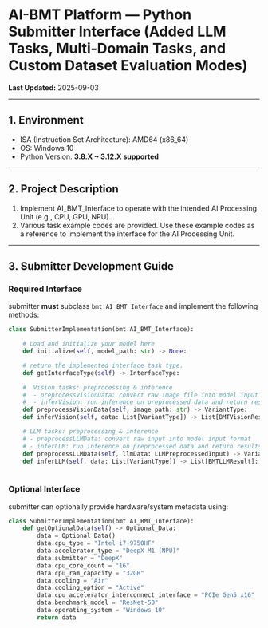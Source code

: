 # AI-BMT Platform — Python Submitter Interface (Added LLM Tasks, Multi-Domain Tasks, and Custom Dataset Evaluation Modes)
**Last Updated:** 2025-09-03 

---

## 1. Environment

- ISA (Instruction Set Architecture): AMD64 (x86_64)
- OS: Windows 10
- Python Version: **3.8.X ~ 3.12.X supported**

---

## 2. Project Description
1. Implement AI_BMT_Interface to operate with the intended AI Processing Unit (e.g., CPU, GPU, NPU).
2. Various task example codes are provided. Use these example codes as a reference to implement the interface for the AI Processing Unit.

---

## 3. Submitter Development Guide

### Required Interface
submitter **must** subclass `bmt.AI_BMT_Interface` and implement the following methods:
```python
class SubmitterImplementation(bmt.AI_BMT_Interface):

    # Load and initialize your model here
    def initialize(self, model_path: str) -> None:

    # return the implemented interface task type. 
    def getInterfaceType(self) -> InterfaceType:

    #  Vision tasks: preprocessing & inference
    #  - preprocessVisionData: convert raw image file into model input format
    #  - inferVision: run inference on preprocessed data and return results
    def preprocessVisionData(self, image_path: str) -> VariantType:
    def inferVision(self, data: List[VariantType]) -> List[BMTVisionResult]:

    # LLM tasks: preprocessing & inference
    # - preprocessLLMData: convert raw input into model input format
    # - inferLLM: run inference on preprocessed data and return results
    def preprocessLLMData(self, llmData: LLMPreprocessedInput) -> VariantType:
    def inferLLM(self, data: List[VariantType]) -> List[BMTLLMResult]:  
        
```

### Optional Interface

submitter can optionally provide hardware/system metadata using:
```python
class SubmitterImplementation(bmt.AI_BMT_Interface):
    def getOptionalData(self) -> Optional_Data:
        data = Optional_Data()
        data.cpu_type = "Intel i7-9750HF"
        data.accelerator_type = "DeepX M1 (NPU)"
        data.submitter = "DeepX"
        data.cpu_core_count = "16"
        data.cpu_ram_capacity = "32GB"
        data.cooling = "Air"
        data.cooling_option = "Active"
        data.cpu_accelerator_interconnect_interface = "PCIe Gen5 x16"
        data.benchmark_model = "ResNet-50"
        data.operating_system = "Windows 10"
        return data
```

